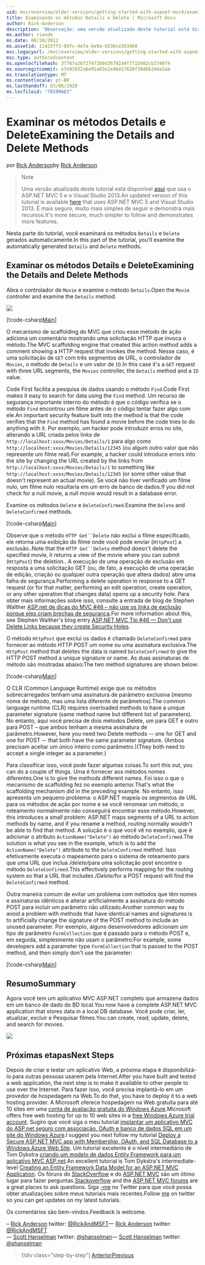 ```yaml
---
uid: mvc/overview/older-versions/getting-started-with-aspnet-mvc4/examining-the-details-and-delete-methods
title: Examinando os métodos Details e Delete | Microsoft Docs
author: Rick-Anderson
description: 'Observação: uma versão atualizada deste tutorial está disponível aqui que usa o ASP.NET MVC 5 e o Visual Studio 2013. É mais seguro, muito mais simples de seguir e demonstrar...'
ms.author: riande
ms.date: 08/28/2012
ms.assetid: 11425ff3-09fc-4efa-be9a-b53bce503460
msc.legacyurl: /mvc/overview/older-versions/getting-started-with-aspnet-mvc4/examining-the-details-and-delete-methods
msc.type: authoredcontent
ms.openlocfilehash: 37787a26f37473b9d36792a9f7715982cb274074
ms.sourcegitcommit: e7e91932a6e91a63e2e46417626f39d6b244a3ab
ms.translationtype: MT
ms.contentlocale: pt-BR
ms.lasthandoff: 03/06/2020
ms.locfileid: "78599683"
---
```

# <a name="examining-the-details-and-delete-methods"></a><span data-ttu-id="82bde-104">Examinar os métodos Details e Delete</span><span class="sxs-lookup"><span data-stu-id="82bde-104">Examining the Details and Delete Methods</span></span>

<span data-ttu-id="82bde-105">por [Rick Anderson](https://twitter.com/RickAndMSFT)</span><span class="sxs-lookup"><span data-stu-id="82bde-105">by [Rick Anderson](https://twitter.com/RickAndMSFT)</span></span>

> > [!NOTE]
> > <span data-ttu-id="82bde-106">Uma versão atualizada deste tutorial está disponível [aqui](../../getting-started/introduction/getting-started.md) que usa o ASP.NET MVC 5 e o Visual Studio 2013.</span><span class="sxs-lookup"><span data-stu-id="82bde-106">An updated version of this tutorial is available [here](../../getting-started/introduction/getting-started.md) that uses ASP.NET MVC 5 and Visual Studio 2013.</span></span> <span data-ttu-id="82bde-107">É mais seguro, muito mais simples de seguir e demonstra mais recursos.</span><span class="sxs-lookup"><span data-stu-id="82bde-107">It's more secure, much simpler to follow and demonstrates more features.</span></span>

<span data-ttu-id="82bde-108">Nesta parte do tutorial, você examinará os métodos `Details` e `Delete` gerados automaticamente.</span><span class="sxs-lookup"><span data-stu-id="82bde-108">In this part of the tutorial, you'll examine the automatically generated `Details` and `Delete` methods.</span></span>

## <a name="examining-the-details-and-delete-methods"></a><span data-ttu-id="82bde-109">Examinar os métodos Details e Delete</span><span class="sxs-lookup"><span data-stu-id="82bde-109">Examining the Details and Delete Methods</span></span>

<span data-ttu-id="82bde-110">Abra o controlador de `Movie` e examine o método `Details`.</span><span class="sxs-lookup"><span data-stu-id="82bde-110">Open the `Movie` controller and examine the `Details` method.</span></span>

![](examining-the-details-and-delete-methods/_static/image1.png)

[!code-csharp[Main](examining-the-details-and-delete-methods/samples/sample1.cs)]

<span data-ttu-id="82bde-111">O mecanismo de scaffolding do MVC que criou esse método de ação adiciona um comentário mostrando uma solicitação HTTP que invoca o método.</span><span class="sxs-lookup"><span data-stu-id="82bde-111">The MVC scaffolding engine that created this action method adds a comment showing a HTTP request that invokes the method.</span></span> <span data-ttu-id="82bde-112">Nesse caso, é uma solicitação de `GET` com três segmentos de URL, o controlador de `Movies`, o método de `Details` e um valor de `ID`.</span><span class="sxs-lookup"><span data-stu-id="82bde-112">In this case it's a `GET` request with three URL segments, the `Movies` controller, the `Details` method and a `ID` value.</span></span>

<span data-ttu-id="82bde-113">Code First facilita a pesquisa de dados usando o método `Find`.</span><span class="sxs-lookup"><span data-stu-id="82bde-113">Code First makes it easy to search for data using the `Find` method.</span></span> <span data-ttu-id="82bde-114">Um recurso de segurança importante interno do método é que o código verifica se o método `Find` encontrou um filme antes de o código tentar fazer algo com ele.</span><span class="sxs-lookup"><span data-stu-id="82bde-114">An important security feature built into the method is that the code verifies that the `Find` method has found a movie before the code tries to do anything with it.</span></span> <span data-ttu-id="82bde-115">Por exemplo, um hacker pode introduzir erros no site, alterando a URL criada pelos links de `http://localhost:xxxx/Movies/Details/1` para algo como `http://localhost:xxxx/Movies/Details/12345` (ou algum outro valor que não represente um filme real).</span><span class="sxs-lookup"><span data-stu-id="82bde-115">For example, a hacker could introduce errors into the site by changing the URL created by the links from `http://localhost:xxxx/Movies/Details/1` to something like `http://localhost:xxxx/Movies/Details/12345` (or some other value that doesn't represent an actual movie).</span></span> <span data-ttu-id="82bde-116">Se você não tiver verificado um filme nulo, um filme nulo resultaria em um erro de banco de dados.</span><span class="sxs-lookup"><span data-stu-id="82bde-116">If you did not check for a null movie, a null movie would result in a database error.</span></span>

<span data-ttu-id="82bde-117">Examine os métodos `Delete` e `DeleteConfirmed`.</span><span class="sxs-lookup"><span data-stu-id="82bde-117">Examine the `Delete` and `DeleteConfirmed` methods.</span></span>

[!code-csharp[Main](examining-the-details-and-delete-methods/samples/sample2.cs?highlight=17)]

<span data-ttu-id="82bde-118">Observe que o método `HTTP Get``Delete` não exclui o filme especificado, ele retorna uma exibição do filme onde você pode enviar (`HttpPost`) a exclusão..</span><span class="sxs-lookup"><span data-stu-id="82bde-118">Note that the `HTTP Get``Delete` method doesn't delete the specified movie, it returns a view of the movie where you can submit (`HttpPost`) the deletion..</span></span> <span data-ttu-id="82bde-119">A execução de uma operação de exclusão em resposta a uma solicitação GET (ou, de fato, a execução de uma operação de edição, criação ou qualquer outra operação que altera dados) abre uma falha de segurança.</span><span class="sxs-lookup"><span data-stu-id="82bde-119">Performing a delete operation in response to a GET request (or for that matter, performing an edit operation, create operation, or any other operation that changes data) opens up a security hole.</span></span> <span data-ttu-id="82bde-120">Para obter mais informações sobre isso, consulte a entrada de blog de Stephen Walther [ASP.net de dicas do MVC #46 – não use os links de exclusão porque eles criam brechas de segurança](http://stephenwalther.com/blog/archive/2009/01/21/asp.net-mvc-tip-46-ndash-donrsquot-use-delete-links-because.aspx).</span><span class="sxs-lookup"><span data-stu-id="82bde-120">For more information about this, see Stephen Walther's blog entry [ASP.NET MVC Tip #46 — Don't use Delete Links because they create Security Holes](http://stephenwalther.com/blog/archive/2009/01/21/asp.net-mvc-tip-46-ndash-donrsquot-use-delete-links-because.aspx).</span></span>

<span data-ttu-id="82bde-121">O método `HttpPost` que exclui os dados é chamado `DeleteConfirmed` para fornecer ao método HTTP POST um nome ou uma assinatura exclusiva.</span><span class="sxs-lookup"><span data-stu-id="82bde-121">The `HttpPost` method that deletes the data is named `DeleteConfirmed` to give the HTTP POST method a unique signature or name.</span></span> <span data-ttu-id="82bde-122">As duas assinaturas de método são mostradas abaixo:</span><span class="sxs-lookup"><span data-stu-id="82bde-122">The two method signatures are shown below:</span></span>

[!code-csharp[Main](examining-the-details-and-delete-methods/samples/sample3.cs)]

<span data-ttu-id="82bde-123">O CLR (Common Language Runtime) exige que os métodos sobrecarregados tenham uma assinatura de parâmetro exclusiva (mesmo nome de método, mas uma lista diferente de parâmetros).</span><span class="sxs-lookup"><span data-stu-id="82bde-123">The common language runtime (CLR) requires overloaded methods to have a unique parameter signature (same method name but different list of parameters).</span></span> <span data-ttu-id="82bde-124">No entanto, aqui você precisa de dois métodos Delete, um para GET e outro para POST – que ambos tenham a mesma assinatura de parâmetro.</span><span class="sxs-lookup"><span data-stu-id="82bde-124">However, here you need two Delete methods -- one for GET and one for POST -- that both have the same parameter signature.</span></span> <span data-ttu-id="82bde-125">(Ambos precisam aceitar um único inteiro como parâmetro.)</span><span class="sxs-lookup"><span data-stu-id="82bde-125">(They both need to accept a single integer as a parameter.)</span></span>

<span data-ttu-id="82bde-126">Para classificar isso, você pode fazer algumas coisas.</span><span class="sxs-lookup"><span data-stu-id="82bde-126">To sort this out, you can do a couple of things.</span></span> <span data-ttu-id="82bde-127">Uma é fornecer aos métodos nomes diferentes.</span><span class="sxs-lookup"><span data-stu-id="82bde-127">One is to give the methods different names.</span></span> <span data-ttu-id="82bde-128">Foi isso o que o mecanismo de scaffolding fez no exemplo anterior.</span><span class="sxs-lookup"><span data-stu-id="82bde-128">That's what the scaffolding mechanism did in the preceding example.</span></span> <span data-ttu-id="82bde-129">No entanto, isso apresenta um pequeno problema: o ASP.NET mapeia os segmentos de URL para os métodos de ação por nome e se você renomear um método, o roteamento normalmente não conseguirá encontrar esse método.</span><span class="sxs-lookup"><span data-stu-id="82bde-129">However, this introduces a small problem: ASP.NET maps segments of a URL to action methods by name, and if you rename a method, routing normally wouldn't be able to find that method.</span></span> <span data-ttu-id="82bde-130">A solução é o que você vê no exemplo, que é adicionar o atributo `ActionName("Delete")` ao método `DeleteConfirmed`.</span><span class="sxs-lookup"><span data-stu-id="82bde-130">The solution is what you see in the example, which is to add the `ActionName("Delete")` attribute to the `DeleteConfirmed` method.</span></span> <span data-ttu-id="82bde-131">Isso efetivamente executa o mapeamento para o sistema de roteamento para que uma URL que inclua <em>/delete/</em>para uma solicitação post encontre o método `DeleteConfirmed`.</span><span class="sxs-lookup"><span data-stu-id="82bde-131">This effectively performs mapping for the routing system so that a URL that includes <em>/Delete/</em>for a POST request will find the `DeleteConfirmed` method.</span></span>

<span data-ttu-id="82bde-132">Outra maneira comum de evitar um problema com métodos que têm nomes e assinaturas idênticos é alterar artificialmente a assinatura do método POST para incluir um parâmetro não utilizado.</span><span class="sxs-lookup"><span data-stu-id="82bde-132">Another common way to avoid a problem with methods that have identical names and signatures is to artificially change the signature of the POST method to include an unused parameter.</span></span> <span data-ttu-id="82bde-133">Por exemplo, alguns desenvolvedores adicionam um tipo de parâmetro `FormCollection` que é passado para o método POST e, em seguida, simplesmente não usam o parâmetro:</span><span class="sxs-lookup"><span data-stu-id="82bde-133">For example, some developers add a parameter type `FormCollection` that is passed to the POST method, and then simply don't use the parameter:</span></span>

[!code-csharp[Main](examining-the-details-and-delete-methods/samples/sample4.cs)]

## <a name="summary"></a><span data-ttu-id="82bde-134">Resumo</span><span class="sxs-lookup"><span data-stu-id="82bde-134">Summary</span></span>

<span data-ttu-id="82bde-135">Agora você tem um aplicativo MVC ASP.NET completo que armazena dados em um banco de dado do BD local.</span><span class="sxs-lookup"><span data-stu-id="82bde-135">You now have a complete ASP.NET MVC application that stores data in a local DB database.</span></span> <span data-ttu-id="82bde-136">Você pode criar, ler, atualizar, excluir e Pesquisar filmes.</span><span class="sxs-lookup"><span data-stu-id="82bde-136">You can create, read, update, delete, and search for movies.</span></span>

![](examining-the-details-and-delete-methods/_static/image2.png)

## <a name="next-steps"></a><span data-ttu-id="82bde-137">Próximas etapas</span><span class="sxs-lookup"><span data-stu-id="82bde-137">Next Steps</span></span>

<span data-ttu-id="82bde-138">Depois de criar e testar um aplicativo Web, a próxima etapa é disponibilizá-lo para outras pessoas usarem pela Internet.</span><span class="sxs-lookup"><span data-stu-id="82bde-138">After you have built and tested a web application, the next step is to make it available to other people to use over the Internet.</span></span> <span data-ttu-id="82bde-139">Para fazer isso, você precisa implantá-lo em um provedor de hospedagem na Web.</span><span class="sxs-lookup"><span data-stu-id="82bde-139">To do that, you have to deploy it to a web hosting provider.</span></span> <span data-ttu-id="82bde-140">A Microsoft oferece hospedagem na Web gratuita para até 10 sites em uma [conta de avaliação gratuita do Windows Azure](https://www.windowsazure.com/pricing/free-trial/?WT.mc_id=A443DD604).</span><span class="sxs-lookup"><span data-stu-id="82bde-140">Microsoft offers free web hosting for up to 10 web sites in a [free Windows Azure trial account](https://www.windowsazure.com/pricing/free-trial/?WT.mc_id=A443DD604).</span></span> <span data-ttu-id="82bde-141">Sugiro que você siga o meu tutorial [implantar um aplicativo MVC do ASP.net seguro com associação, OAuth e banco de dados SQL em um site do Windows Azure](https://docs.microsoft.com/aspnet/core/security/authorization/secure-data).</span><span class="sxs-lookup"><span data-stu-id="82bde-141">I suggest you next follow my tutorial [Deploy a Secure ASP.NET MVC app with Membership, OAuth, and SQL Database to a Windows Azure Web Site](https://docs.microsoft.com/aspnet/core/security/authorization/secure-data).</span></span> <span data-ttu-id="82bde-142">Um tutorial excelente é o nível intermediário de Tom Dykstra [criando um modelo de dados Entity Framework para um aplicativo MVC ASP.net](../../getting-started/getting-started-with-ef-using-mvc/creating-an-entity-framework-data-model-for-an-asp-net-mvc-application.md).</span><span class="sxs-lookup"><span data-stu-id="82bde-142">An excellent tutorial is Tom Dykstra's intermediate-level [Creating an Entity Framework Data Model for an ASP.NET MVC Application](../../getting-started/getting-started-with-ef-using-mvc/creating-an-entity-framework-data-model-for-an-asp-net-mvc-application.md).</span></span> <span data-ttu-id="82bde-143">Os fóruns do [StackOverflow](http://stackoverflow.com/help) e do [ASP.NET MVC](https://forums.asp.net/1146.aspx) são um ótimo lugar para fazer perguntas.</span><span class="sxs-lookup"><span data-stu-id="82bde-143">[Stackoverflow](http://stackoverflow.com/help) and the [ASP.NET MVC forums](https://forums.asp.net/1146.aspx) are a great places to ask questions.</span></span> <span data-ttu-id="82bde-144">Siga [-me](https://twitter.com/RickAndMSFT) no Twitter para que você possa obter atualizações sobre meus tutoriais mais recentes.</span><span class="sxs-lookup"><span data-stu-id="82bde-144">Follow [me](https://twitter.com/RickAndMSFT) on twitter so you can get updates on my latest tutorials.</span></span>

<span data-ttu-id="82bde-145">Os comentários são bem-vindos.</span><span class="sxs-lookup"><span data-stu-id="82bde-145">Feedback is welcome.</span></span>

<span data-ttu-id="82bde-146">– [Rick Anderson](https://blogs.msdn.com/rickAndy) twitter: [@RickAndMSFT](https://twitter.com/RickAndMSFT)</span><span class="sxs-lookup"><span data-stu-id="82bde-146">— [Rick Anderson](https://blogs.msdn.com/rickAndy) twitter: [@RickAndMSFT](https://twitter.com/RickAndMSFT)</span></span>  
<span data-ttu-id="82bde-147">— [Scott Hanselman](http://www.hanselman.com/blog/) twitter: [@shanselman](https://twitter.com/shanselman)</span><span class="sxs-lookup"><span data-stu-id="82bde-147">— [Scott Hanselman](http://www.hanselman.com/blog/) twitter: [@shanselman](https://twitter.com/shanselman)</span></span>

> [!div class="step-by-step"]
> [<span data-ttu-id="82bde-148">Anterior</span><span class="sxs-lookup"><span data-stu-id="82bde-148">Previous</span></span>](adding-validation-to-the-model.md)
